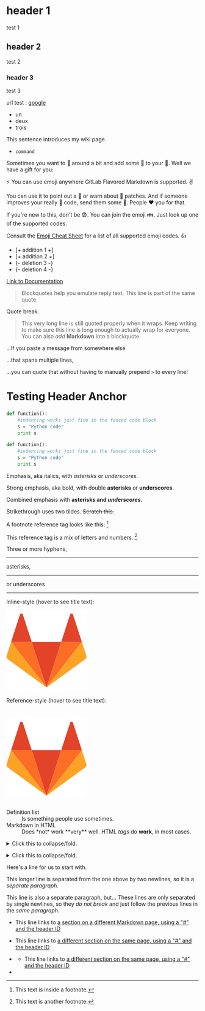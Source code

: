 # header 1

test 1

## header 2

test 2

### header 3

test 3

url test : [google](www.google.ca)

- un
- deux
- trois

This sentence introduces my wiki page.

- `command`

Sometimes you want to :monkey: around a bit and add some :star2: to your :speech_balloon:. Well we have a gift for you:

:zap: You can use emoji anywhere GitLab Flavored Markdown is supported. :v:

You can use it to point out a :bug: or warn about :speak_no_evil: patches. And if someone improves your really :snail: code, send them some :birthday:. People :heart: you for that.

If you're new to this, don't be :fearful:. You can join the emoji :family:. Just look up one of the supported codes.

Consult the [Emoji Cheat Sheet](https://www.emojicopy.com) for a list of all supported emoji codes. :thumbsup:

- [+ addition 1 +]
- [+ addition 2 +]
- {- deletion 3 -}
- {- deletion 4 -}

[Link to Documentation](documentation.md)

> Blockquotes help you emulate reply text.
> This line is part of the same quote.

Quote break.

> This very long line is still quoted properly when it wraps. Keep writing to make sure this line is long enough to actually wrap for everyone. You can also *add* **Markdown** into a blockquote.

>>>
...If you paste a message from somewhere else

...that spans multiple lines,

...you can quote that without having to manually prepend `>` to every line!
>>>

# Testing Header Anchor

```python
def function():
    #indenting works just fine in the fenced code block
    s = "Python code"
    print s
```

~~~python
def function():
    #indenting works just fine in the fenced code block
    s = "Python code"
    print s
~~~


Emphasis, aka italics, with *asterisks* or _underscores_.

Strong emphasis, aka bold, with double **asterisks** or __underscores__.

Combined emphasis with **asterisks and _underscores_**.

Strikethrough uses two tildes. ~~Scratch this.~~
    
    
    
A footnote reference tag looks like this: [^1]

This reference tag is a mix of letters and numbers. [^footnote-42]

[^1]: This text is inside a footnote.

[^footnote-42]: This text is another footnote.


Three or more hyphens,

---

asterisks,

***

or underscores

___


Inline-style (hover to see title text):

![alt text](../img/markdown_logo.png "Title Text")

Reference-style (hover to see title text):

# ![alt text1][logo]

[logo]: ../img/markdown_logo.png "Title Text"


<dl>
  <dt>Definition list</dt>
  <dd>Is something people use sometimes.</dd>

  <dt>Markdown in HTML</dt>
  <dd>Does *not* work **very** well. HTML <em>tags</em> do <b>work</b>, in most cases.</dd>
</dl>

<p>
<details>
<summary>Click this to collapse/fold.</summary>

These details <em>remain</em> <strong>hidden</strong> until expanded.

<pre><code>

1 un
2 deux
3 trois
4 quatre

</code></pre>

</details>
</p>


<details>
<summary>Click this to collapse/fold.</summary>

These details _remain_ **hidden** until expanded.

```
PASTE LOGS HERE
```

</details>


Here's a line for us to start with.

This longer line is separated from the one above by two newlines, so it is a *separate paragraph*.

This line is also a separate paragraph, but...
These lines are only separated by single newlines,
so they *do not break* and just follow the previous lines
in the *same paragraph*.

- This line links to [a section on a different Markdown page, using a "#" and the header ID](documentation.md#overview)

- This line links to [a different section on the same page, using a "#" and the header ID](#testing-header-anchor)
- - This line links to [a different section on the same page, using a "#" and the header ID](#header-ids-and-links)
- 
